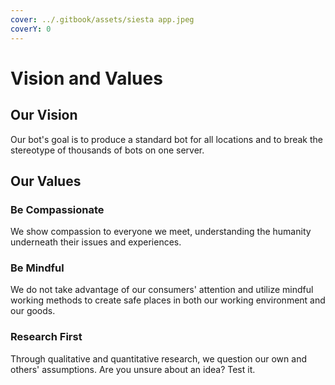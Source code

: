 ```yaml
---
cover: ../.gitbook/assets/siesta app.jpeg
coverY: 0
---
```


# Vision and Values

## Our Vision

Our bot's goal is to produce a standard bot for all locations and to break the stereotype of thousands of bots on one server.

## Our Values

### Be Compassionate

We show compassion to everyone we meet, understanding the humanity underneath their issues and experiences.

### Be Mindful

We do not take advantage of our consumers' attention and utilize mindful working methods to create safe places in both our working environment and our goods.

### Research First

Through qualitative and quantitative research, we question our own and others' assumptions. Are you unsure about an idea? Test it.
